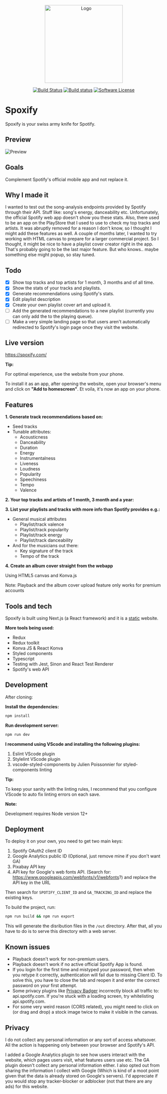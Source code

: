 <p align="center">
  <img src="https://github.com/omarryhan/spoxify/raw/master/public/icons/logo/512w/logo3manifest-big.png" alt="Logo" title="Spoxify" height="250" width="250"/>
  <p align="center">
    <a href="https://github.com/omarryhan/spoxify/actions?query=workflow%3ACI"><img alt="Build Status" src="https://github.com/omarryhan/spoxify/workflows/CI/badge.svg"></a>
    <a href="https://app.netlify.com/sites/spoxify/deploys"><img alt="Build status" src="https://api.netlify.com/api/v1/badges/8c0737ed-4b8a-4bb2-b61c-524085f59961/deploy-status"></a>
    <a href="https://github.com/omarryhan/spoxify"><img alt="Software License" src="https://img.shields.io/badge/license-MIT-brightgreen.svg?style=flat-square"></a>
  </p>
</p>

# Spoxify

Spoxify is your swiss army knife for Spotify.

## Preview

![Preview](https://media.giphy.com/media/Pk9umkY5wUR4QRF3w0/giphy.gif)

## Goals

Complement Spotify's official mobile app and not replace it.

## Why I made it

I wanted to test out the song-analysis endpoints provided by Spotify through their API.
Stuff like: song's energy, danceability etc. Unfortunately, the official Spotify web app doesn't show you these stats.
Also, there used to be an app on the PlayStore that I used to use to check my top tracks and artists. It was abruptly removed for a reason I don't know, so I thought I might add these features as well.
A couple of months later, I wanted to try working with HTML canvas to prepare for a larger commercial project. So I thought, it might be nice to have a playlist cover creator right in the app. That's probably going to be the last major feature. But who knows.. maybe something else might popup, so stay tuned.

## Todo

- [x] Show top tracks and top artists for 1 month, 3 months and of all time.
- [x] Show the stats of your tracks and playlists.
- [x] Generate recommendations using Spotify's stats.
- [x] Edit playlist description
- [x] Create your own playlist cover art and upload it.
- [ ] Add the generated recommendations to a new playlist (currently you can only add the to the playing queue).
- [ ] Make a very simple landing page so that users aren't automatically redirected to Spotify's login page once they visit the website.

## Live version

https://spoxify.com/

**Tip:**

For optimal experience, use the website from your phone.

To install it as an app, after opening the website, open your browser's menu and click on **"Add to homescreen"**. Et voila, it's now an app on your phone.

## Features

**1. Generate track recommendations based on:**

- Seed tracks
- Tunable attributes:
  - Acousticness
  - Danceability
  - Duration
  - Energy
  - Instrumentalness
  - Liveness
  - Loudness
  - Popularity
  - Speechiness
  - Tempo
  - Valence
  
**2. Your top tracks and artists of 1 month, 3 month and a year:**

**3. List your playlists and tracks with more info than Spotify provides e.g.:**

- General musical attributes
  - Playlist/track valence
  - Playlist/track popularity
  - Playlist/track energy
  - Playlist/track danceability
- And for the musicians out there:
  - Key signature of the track
  - Tempo of the track

**4. Create an album cover straight from the webapp**

Using HTML5 canvas and Konva.js

Note: Playback and the album cover upload feature only works for premium accounts

## Tools and tech

Spoxify is built using Next.js (a React framework) and it is a [static](https://nextjs.org/docs/advanced-features/static-html-export) website.

**More tools being used:**

- Redux
- Redux toolkit
- Konva JS & React Konva
- Styled components
- Typescript
- Testing with Jest, Sinon and React Test Renderer
- Spotify's web API

## Development

After cloning:

**Install the dependencies:**

```sh
npm install
```

**Run development server:**

```sh
npm run dev
```

**I recommend using VScode and installing the following plugins:**

1. Eslint VScode plugin
2. Stylelint VScode plugin
3. vscode-styled-components by Julien Poissonnier for styled-components linting

**Tip:**

To keep your sanity with the linting rules, I recommend that you configure VScode to auto fix linting errors on each save.

**Note:**

Development requires Node version 12+

## Deployment

To deploy it on your own, you need to get two main keys:

1. Spotify OAuth2 client ID
2. Google Analytics public ID (Optional, just remove mine if you don't want GA)
3. Pixabay API key
4. API key for Google's web fonts API. (Search for: https://www.googleapis.com/webfonts/v1/webfonts?) and replace the API key in the URL

Then search for `SPOTIFY_CLIENT_ID` and `GA_TRACKING_ID` and replace the existing keys.

To build the project, run:

```sh
npm run build && npm run export
```

This will generate the disribution files in the `/out` directory. After that, all you have to do is to serve this directory with a web server.

## Known issues

- Playback doesn't work for non-premium users.
- Playback doesn't work if no active official Spotify App is found.
- If you login for the first time and mistyped your password, then when you retype it correctly, authentication will fail due to missing Client ID. To solve this, you have to close the tab and reopen it and enter the correct password on your first attempt.
- Some privacy plugins like [Privacy Badger](https://privacybadger.org/) incorrectly block all traffic to: api.spotify.com. If you're stuck with a loading screen, try whitelisting api.spotify.com.
- For some very weird reason (CORS related), you might need to click on (or drag and drop) a stock image twice to make it visible in the canvas.

## Privacy

I do not collect any personal information or any sort of access whatsover. All the action is happening only between your browser and Spotify's API.

I added a Google Analytics plugin to see how users interact with the website, which pages users visit, what features users use etc. The GA plugin doesn't collect any personal information either. I also opted out from sharing the information I collect with Google (Which is kind of a moot point given that the data is already stored on Google's servers). I'd appreciate if you would stop any tracker-blocker or adblocker (not that there are any ads) for this website.
